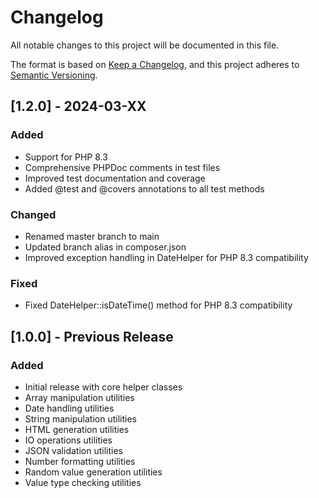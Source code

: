 # Changelog

All notable changes to this project will be documented in this file.

The format is based on [Keep a Changelog](https://keepachangelog.com/en/1.0.0/),
and this project adheres to [Semantic Versioning](https://semver.org/spec/v2.0.0.html).

## [1.2.0] - 2024-03-XX

### Added
- Support for PHP 8.3
- Comprehensive PHPDoc comments in test files
- Improved test documentation and coverage
- Added @test and @covers annotations to all test methods

### Changed
- Renamed master branch to main
- Updated branch alias in composer.json
- Improved exception handling in DateHelper for PHP 8.3 compatibility

### Fixed
- Fixed DateHelper::isDateTime() method for PHP 8.3 compatibility

## [1.0.0] - Previous Release

### Added
- Initial release with core helper classes
- Array manipulation utilities
- Date handling utilities
- String manipulation utilities
- HTML generation utilities
- IO operations utilities
- JSON validation utilities
- Number formatting utilities
- Random value generation utilities
- Value type checking utilities 
